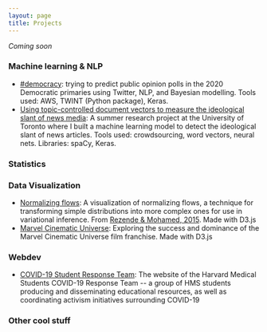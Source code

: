 ```yaml
---
layout: page
title: Projects
---
```


*Coming soon*

### Machine learning & NLP

* [#democracy](https://benlevyx.github.io/twitter-polling/): trying to predict public opinion polls in the 2020 Democratic primaries using Twitter, NLP, and Bayesian modelling. Tools used: AWS, TWINT (Python package), Keras.
* [Using topic-controlled document vectors to measure the ideological slant of news media](https://drive.google.com/open?id=1I46GxfbZ4VWRstxKtTDZBnNnoBIFhC4F): A summer research project at the University of Toronto where I built a machine learning model to detect the ideological slant of news articles. Tools used: crowdsourcing, word vectors, neural nets. Libraries: spaCy, Keras. 

### Statistics

### Data Visualization

* [Normalizing flows](https://benlevyx.github.io/vi-normflows/app/): A visualization of normalizing flows, a technique for transforming simple distributions into more complex ones for use in variational inference. From [Rezende & Mohamed, 2015](https://arxiv.org/abs/1505.05770). Made with D3.js
* [Marvel Cinematic Universe](https://patsukhum.github.io/Marvel/): Exploring the success and dominance of the Marvel Cinematic Universe film franchise. Made with D3.js

### Webdev

* [COVID-19 Student Response Team](https://covidstudentresponse.org/): The website of the Harvard Medical Students COVID-19 Response Team -- a group of HMS students producing and disseminating educational resources, as well as coordinating activism initiatives surrounding COVID-19 

### Other cool stuff

